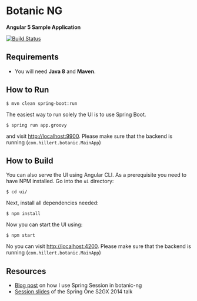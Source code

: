 Botanic NG
==========

**Angular 5 Sample Application**

[![Build Status](https://travis-ci.org/ghillert/botanic-ng.svg)](https://travis-ci.org/ghillert/botanic-ng)

## Requirements

* You will need **Java 8** and **Maven**.

## How to Run

	$ mvn clean spring-boot:run

The easiest way to run solely the UI is to use Spring Boot.

    $ spring run app.groovy

and visit [http://localhost:9900](http://localhost:9900). Please make sure that the backend is running (`com.hillert.botanic.MainApp`)

## How to Build

You can also serve the UI using Angular CLI. As a prerequisite you need to have NPM installed. Go into the `ui` directory:

	$ cd ui/

Next, install all dependencies needed:

	$ npm install

Now you can start the UI using:

	$ npm start

No you can visit [http://localhost:4200](http://localhost:4200). Please make sure that the backend is running (`com.hillert.botanic.MainApp`)

## Resources

* [Blog post](http://hillert.blogspot.com/2014/09/secure-your-angularjs-apps-with-spring-session.html) on how I use Spring Session in botanic-ng 
* [Session slides](http://www.slideshare.net/hillert/angularjs-with-spring-s2gx2014) of the Spring One S2GX 2014 talk
